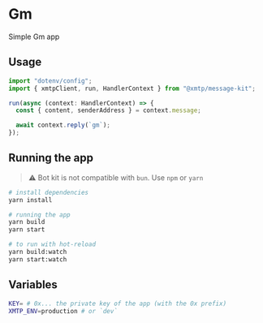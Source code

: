 # Gm

Simple Gm app

## Usage

```jsx
import "dotenv/config";
import { xmtpClient, run, HandlerContext } from "@xmtp/message-kit";

run(async (context: HandlerContext) => {
  const { content, senderAddress } = context.message;

  await context.reply(`gm`);
});
```

## Running the app

> ⚠️ Bot kit is not compatible with `bun`. Use `npm` or `yarn`

```bash
# install dependencies
yarn install

# running the app
yarn build
yarn start

# to run with hot-reload
yarn build:watch
yarn start:watch
```

## Variables

```bash
KEY= # 0x... the private key of the app (with the 0x prefix)
XMTP_ENV=production # or `dev`
```
